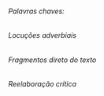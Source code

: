 ###### Palavras chaves:

###### Locuções adverbiais 

###### Fragmentos direto do texto

###### Reelaboração crítica